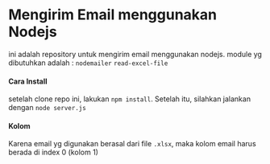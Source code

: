 # Mengirim Email menggunakan Nodejs
ini adalah repository untuk mengirim email menggunakan nodejs.
module yg dibutuhkan adalah :
`nodemailer`
`read-excel-file`


#### Cara Install
setelah clone repo ini, lakukan `npm install`. 
Setelah itu, silahkan jalankan dengan `node server.js`

#### Kolom 
Karena email yg digunakan berasal dari file `.xlsx`, maka kolom email harus berada di index 0 (kolom 1)
